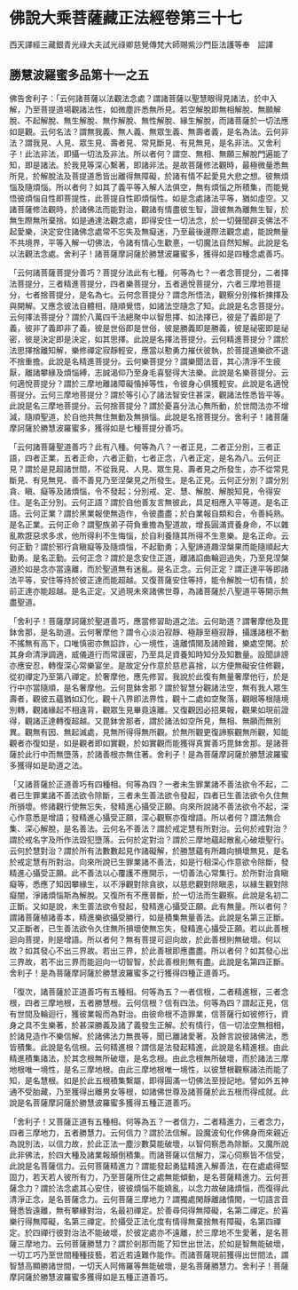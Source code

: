 # 佛說大乘菩薩藏正法經卷第三十七

西天譯經三藏銀青光祿大夫試光祿卿慈覺傳梵大師賜紫沙門臣法護等奉　詔譯

## 勝慧波羅蜜多品第十一之五 

佛告舍利子：「云何諸菩薩以法觀法念處？謂諸菩薩以聖慧眼得見諸法，於中入解，乃至菩提道場觀諸法性，如微塵許悉無所見。若空解脫即無相解脫、無願解脫、不起解脫、無生解脫、無作解脫、無性解脫、緣生解脫，而諸菩薩於一切法應如是觀。云何名法？謂無我義、無人義、無眾生義、無壽者義，是名為法。云何非法？謂我見、人見、眾生見、壽者見、常見斷見、有見無見，是名非法。又舍利子！此法非法，即攝一切法及非法。所以者何？謂空、無相、無願三解脫門遍能了知，即是諸法。於我見等深心繫著，即諸非法。是故菩薩修法觀時，最極微量悉無所見，於解脫法及菩提道悉皆出離得無障礙，於諸有情不起愛見大悲之想。彼無煩惱及隨煩惱。所以者何？如其了義平等入解人法俱空，無有煩惱之所積集，而能覺悟彼煩惱自性即菩提性，此菩提自性即煩惱性。如是念處諸法平等，猶如虛空。又諸菩薩修法觀時，於諸佛法而能對治，觀諸有情盡彼生智，證彼無為離無生智，於無生際無所棄捨。如是通達法觀念處，即得安住一切法念，於一切聲聞辟支佛法不起愛樂，決定安住諸佛念處常不忘失及無癡迷，乃至最後邊際法觀念處，能說無量不共境界，平等入解一切佛法，令諸有情心生歡憙，一切魔法自然知解。此說是名以法觀法念處。舍利子！諸菩薩摩訶薩於勝慧波羅蜜多，獲得如是四種念處善巧。

「云何諸菩薩菩提分善巧？菩提分法此有七種。何等為七？一者念菩提分，二者擇法菩提分，三者精進菩提分，四者樂菩提分，五者適悅菩提分，六者三摩地菩提分，七者捨菩提分，是名為七。云何念菩提分？謂念所悟法，觀察分別條析揀擇及與開解。又應念彼法自體相，隨順覺悟，如諸法空隨念了知。此說是名念菩提分。云何擇法菩提分？謂於八萬四千法總聚中以智思擇、如法擇已，彼是了義即是了義，彼非了義即非了義，彼是世俗即是世俗，彼是勝義即是勝義，彼是祕密即是祕密，彼是決定即是決定，如其思擇。此說是名擇法菩提分。云何精進菩提分？謂於法思擇捨離知解，樂修禪定寂靜輕安，應當以懃勇力摧伏彼執，於菩提道樂欲不退不捨重擔。此說是名精進菩提分。云何樂菩提分？謂樂聞法音，其心清淨不生疲厭，離諸攀緣及煩惱縛，志誠渴仰乃至身毛喜竪得大法樂。此說是名樂菩提分。云何適悅菩提分？謂於三摩地離諸障礙惛掉等性，令彼身心俱獲輕安。此說是名適悅菩提分。云何三摩地菩提分？謂於等引心了諸法智安住甚深，觀諸法性悉皆平等。此說是名三摩地菩提分。云何捨菩提分？謂於憂喜分法心無所動，於世間法亦不增減，隨順聖道，於自他共無住無動及無損惱。此說是名捨菩提分。舍利子！諸菩薩摩訶薩於勝慧波羅蜜多，獲得如是七種菩提分善巧。

「云何諸菩薩聖道善巧？此有八種。何等為八？一者正見，二者正分別，三者正語，四者正業，五者正命，六者正勤，七者正念，八者正定，是名為八。云何正見？謂於是見超諸世間，不從我見、人見、眾生見、壽者見之所發生，亦不從常見斷見、有見無見、善不善見乃至涅槃見之所發生。是名正見。云何正分別？謂分別貪、瞋、癡等及諸煩惱，令不發起；分別戒、定、慧、解脫、解脫知見，令得安住。是名正分別。云何正語？謂於自他善友言無彼此，具足相應入平等道。是名正語。云何正業？謂於黑業報使無造作，令彼盡盡；於白業報自類和合，令善純熟。是名正業。云何正命？謂聖族弟子荷負重擔為聖道故，增長圓滿資養身命，不以雜亂欺誑惡求多求，他所得利不生悔惱，於自利養隨其所得不生憙樂。是名正命。云何正勤？謂於邪行貪瞋癡等及隨煩惱，不起勤勇；入聖諦道趣涅槃果而能隨順起大勤勇。是名正勤。云何正念？謂於是念安住正道，離諸諂曲輪迴過失，乃至見涅槃道於如是念亦當遠離，而於聖道無有迷亂。是名正念。云何正定？謂正達平等即諸法平等，安住等持於彼正達而能超越。又復菩薩安住等持，能令解脫一切有情，於前正達亦能超越。是名正定。又過現未來諸佛世尊，為諸菩薩於八聖道平等開示無盡聖道。

「舍利子！菩薩摩訶薩於聖道善巧，應當修習助道之法。云何助道？謂奢摩他及毘鉢舍那，是名助道。云何奢摩他？謂令心淡泊寂靜、極靜至極寂靜，攝護諸根不動不搖無有高下，口唯慎密亦無諂詐，心一境性，遠離憒閙及諸險難，樂處空閑。於其身命清淨調適，威儀道行而常謹密，乃至具足資養知時知分及知數量。設聞誹謗亦應安忍，轉復深心常樂宴坐。是故定分作意於慈悲喜捨，以方便無礙安住修觀，從初禪定乃至第八禪定。於奢摩他，應先修習。我說於此復有無量奢摩他行，於是行中亦當隨順，是名奢摩他。云何毘鉢舍那？謂於智慧分觀諸法空，無有我人眾生壽者，觀彼五蘊猶如幻化，觀十八界即法界性，觀十二處如空聚落，觀眼等根隨境別轉，觀諸緣起不相違背，觀眾生見畢竟遠離。又復觀因必招果報，觀果如現前證得，觀諸正達轉復超越。又毘鉢舍那者，謂於諸法如空所見，無相、無願而無別異。觀無有因、無起滅處，見無所得得無所觀。於無所觀更復諦察觀無所觀，知能觀者亦復如是，如是觀者即如實觀，於如實觀而能獲得真實善巧毘鉢舍那。是諸菩薩於此行中而無墮落，於諸善根亦無住著。舍利子！是為菩薩摩訶薩於勝慧波羅蜜多獲得如是助道之法。

「又諸菩薩於正道善巧有四種相。何等為四？一者未生罪業諸不善法欲令不起，二者已生罪業諸不善法欲令除斷，三者未生善法欲令發起，四者已生善法欲令久住無所損壞。修諸觀行使無忘失，發精進心攝受正願。向來所說諸不善法欲令不起，深心作意悉是增語；發精進心攝受正願，深心觀察亦復增語。所以者何？謂法無合集、深心解脫，是名善法。云何名不善法？謂於戒定慧有所對治。云何於戒對治？謂於戒名字及所作法毀犯墮落。云何於定對治？謂於三摩地蘊起散亂心破壞聖行。云何於慧對治？謂於所有法數數起見作諸礙解，於勝慧蘊有所趣向損壞無見，是名於戒定慧有所對治。向來所說已生罪業諸不善法，如是行相深心作意欲令除斷，發精進心攝受正願。此不善法以心覆護不應開示，一切善法心常集行。於所對治貪瞋癡等，悉應了知因攀緣生，以不淨觀對除貪欲，以慈悲觀對除瞋恚，以緣生觀對除癡闇，淨諸煩惱斯為解脫。又復所有不應普斷，於一切法而生觀察。此說是名初二正斷。又如是說，未生善法欲令發起，發精進心攝受正願。此有無量。所以者何？謂諸菩薩植諸善本，精進樂欲攝受勝行，如是積集無量善法。此說是名第三正斷。又正斷者，已生善法欲令久住無所損壞使無忘失，發精進心攝受正願。若以此善根迴向菩提，則是增語。所以者何？無有菩提可迴向故，於此善根則無破壞。何以故？如其發心不出三界故。若出三界，於此善根即應盡盡。所以者何？如其發心出三界故，若不出三界而能迴向一切智智，於此善根則無有盡。此說是名第四正斷。舍利子！是為菩薩摩訶薩於勝慧波羅蜜多之行獲得四種正道善巧。

「復次，諸菩薩於正道善巧有五種相。何等為五？一者信根，二者精進根，三者念根，四者三摩地根，五者勝慧根。云何信根？信有四法。何等為四？謂起正見，信有世間及輪迴行，獲彼業報而為對治。由彼命根不造罪業，信菩薩行如彼修行，資身之具不生樂著，於甚深勝義及諸了義發生正解。於有情行，信一切法空無相相，於諸見造作不樂信解。於諸佛法力無畏等，聞已離諸愛著。及餘言說彼諸佛法，悉皆積集。此說是名信根。云何精進根？謂信是法發起精進，此說是名精進根。由此精進積集諸法，於其念根無所破壞，是名念根。由此念根無所破壞，而於諸法三摩地根唯一境性，是名三摩地根。由此三摩地根唯一境性，以彼慧根觀察諸法而能了知，是名慧根。如是於此五根積集繫屬，即得圓滿一切佛法至授記地。譬如外五神通不受胎藏，乃至獲得出離男女等根，如諸佛世尊及諸菩薩於此五根而得成就。此說是名菩薩摩訶薩於勝慧波羅蜜多獲得五種正道善巧。

「舍利子！又菩薩正道有五種相。何等為五？一者信力，二者精進力，三者念力，四者三摩地力，五者勝慧力。云何信力？謂於法信解。設魔波旬化作佛身而來親近為說別法，以信力故，於此正法一塵沙數莫能破壞，以智伺察悉為除斷。又魔所說此非佛法，於四大種及諸業報顛倒積集。而諸菩薩以信解力，深心伺察皆不信受，此說是名菩薩信力。云何菩薩精進力？謂能發起勇猛精進入解善法，在在處處得堅固力，若天若人彼所有力，乃至菩薩所住之處無能傾動，是名菩薩精進力。云何菩薩念力？謂於法念處其心安住，彼彼煩惱不能嬈亂，以念力故破諸煩惱，而復得此清淨正念，是名菩薩念力。云何菩薩三摩地力？謂獨處閑靜離諸憒閙，一切語言音聲悉皆遠離，無有攀緣對治，名最初禪定。於善尋伺得無障礙，名第二禪定。於喜樂行得無障礙，名第三禪定。於攝受正法化度有情得無棄捨無有障礙，名第四禪定。於四禪行彼對治法不能破壞，於彼定處亦不遠離，於三摩地不生愛著，是名菩薩三摩地力。云何菩薩勝慧力？謂於剎那而能了知世出世法，於如是智無能破壞，一切工巧乃至世間種種技藝，若近若遠難作能作。而諸菩薩現前獲得出世間法，謂智慧高顯勝諸世間，一切天人阿脩羅等無能破壞，是名菩薩勝慧力。舍利子！菩薩摩訶薩於勝慧波羅蜜多獲得如是五種正道善巧。
